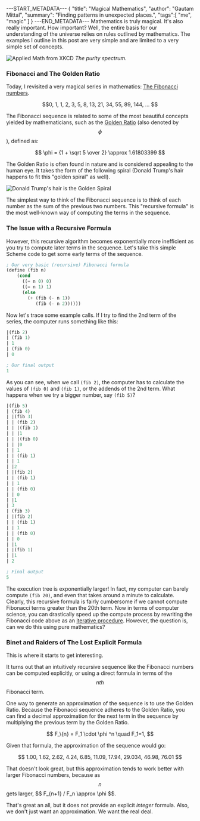 ---START_METADATA---
{
  "title": "Magical Mathematics",
  "author": "Gautam Mittal",
  "summary": "Finding patterns in unexpected places.",
  "tags":[
    "me",
    "magic"
  ]
}
---END_METADATA---
Mathematics is truly magical. It's also really important. How important? Well, the entire basis for our understanding of the universe relies on rules outlined by mathematics. The examples I outline in this post are very simple and are limited to a very simple set of concepts.

![Applied Math from XKCD](http://imgs.xkcd.com/comics/purity.png)
<lead>_The purity spectrum._</lead>

### Fibonacci and The Golden Ratio
Today, I revisited a very magical series in mathematics: [The Fibonacci numbers](https://en.wikipedia.org/wiki/Fibonacci_number).

<center>$$0, 1, 1, 2, 3, 5, 8, 13, 21, 34, 55, 89, 144, ... $$</center>

The Fibonacci sequence is related to some of the most beautiful concepts yielded by mathematicians, such as the [Golden Ratio](https://en.wikipedia.org/wiki/Golden_ratio) (also denoted by $$\phi$$), defined as:

<center>$$ \phi = {1 + \sqrt 5 \over 2} \approx 1.61803399 $$</center>

The Golden Ratio is often found in nature and is considered appealing to the human eye. It takes the form of the following spiral (Donald Trump's hair happens to fit this "golden spiral" as well).

![Donald Trump's hair is the Golden Spiral](https://s-media-cache-ak0.pinimg.com/736x/eb/a0/81/eba081c6bf916fc86d809327dea09639.jpg)

The simplest way to think of the Fibonacci sequence is to think of each number as the sum of the previous two numbers. This "recursive formula" is the most well-known way of computing the terms in the sequence.

### The Issue with a Recursive Formula
However, this recursive algorithm becomes exponentially more inefficient as you try to compute later terms in the sequence. Let's take this simple Scheme code to get some early terms of the sequence.
```scheme
; Our very basic (recursive) Fibonacci formula
(define (fib n)
    (cond
      ((= n 0) 0)
      ((= n 1) 1)
      (else
        (+ (fib (- n 1))
           (fib (- n 2))))))
```

Now let's trace some example calls. If I try to find the 2nd term of the series, the computer runs something like this:
```scheme
|(fib 2)
| (fib 1)
| 1
| (fib 0)
| 0

; Our final output
1
```

As you can see, when we call ```(fib 2)```, the computer has to calculate the values of ```(fib 0)``` and ```(fib 1)```, or the addends of the 2nd term. What happens when we try a bigger number, say ```(fib 5)```?
```scheme
|(fib 5)
| (fib 4)
| |(fib 3)
| | (fib 2)
| | |(fib 1)
| | |1
| | |(fib 0)
| | |0
| | 1
| | (fib 1)
| | 1
| |2
| |(fib 2)
| | (fib 1)
| | 1
| | (fib 0)
| | 0
| |1
| 3
| (fib 3)
| |(fib 2)
| | (fib 1)
| | 1
| | (fib 0)
| | 0
| |1
| |(fib 1)
| |1
| 2

; Final output
5
```
The execution tree is exponentially larger! In fact, my computer can barely compute ```(fib 20)```, and even that takes around a minute to calculate. Clearly, this recursive formula is fairly cumbersome if we cannot compute Fibonacci terms greater than the 20th term. Now in terms of computer science, you can drastically speed up the compute process by rewriting the Fibonacci code above as an [iterative procedure](https://mitpress.mit.edu/sicp/full-text/sicp/book/node15.html). However, the question is, can we do this using pure mathematics?

### Binet and Raiders of The Lost Explicit Formula
This is where it starts to get interesting.

It turns out that an intuitively recursive sequence like the Fibonacci numbers can be computed explicitly, or using a direct formula in terms of the $$nth$$ Fibonacci term.

One way to generate an approximation of the sequence is to use the Golden Ratio. Because the Fibonacci sequence adheres to the Golden Ratio, you can find a decimal approximation for the next term in the sequence by multiplying the previous term by the Golden Ratio.

<center>$$ F_\{n} = F_1 \cdot \phi ^n \quad F_1=1, $$</center>

Given that formula, the approximation of the sequence would go:

<center>$$ 1.00, 1.62, 2.62, 4.24, 6.85, 11.09, 17.94, 29.034, 46.98, 76.01 $$</center>

That doesn't look great, but this approximation tends to work better with larger Fibonacci numbers, because as $$ n $$ gets larger, $$ F_\{n+1} / F_n  \approx  \phi $$.

That's great an all, but it does not provide an explicit _integer_ formula. Also, we don't just want an approximation. We want the real deal.



<!-- When $a \ne 0$, there are two solutions to \(ax^2 + bx + c = 0\) and they are
$$x = {1 \over 2a}.$$ -->
